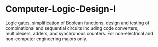 # Computer-Logic-Design-I
Logic gates, simplification of Boolean functions, design and testing of combinational and sequential circuits including code converters, multiplexers, adders, and synchronous counters. For non-electrical and non-computer engineering majors only.
